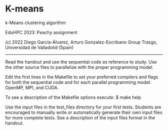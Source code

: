 # K-means


k-Means clustering algorithm

EduHPC 2023: Peachy assignment

(c) 2022 Diego García-Álvarez, Arturo Gonzalez-Escribano
Group Trasgo, Universidad de Valladolid (Spain)

--------------------------------------------------------------

Read the handout and use the sequential code as reference to study.
Use the other source files to parallelize with the proper programming model.

Edit the first lines in the Makefile to set your preferred compilers and flags
for both the sequential code and for each parallel programming model: 
OpenMP, MPI, and CUDA.

To see a description of the Makefile options execute:
$ make help 

Use the input files in the test_files directory for your first tests.
Students are encouraged to manually write or automatically generate
their own input files for more complete tests. See a description of
the input files format in the handout.




